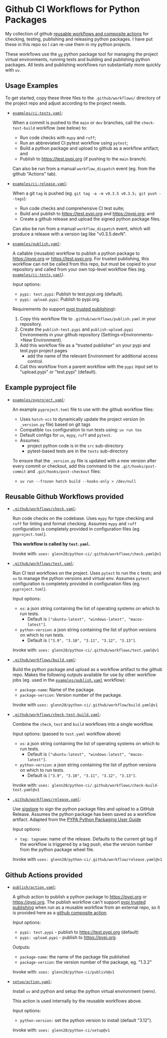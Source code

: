 # Github CI Workflows for Python Packages

My collection of github [reusable workflows and composite actions](
  https://docs.github.com/en/actions/sharing-automations/avoiding-duplication#about-reusable-workflows-and-composite-actions)
for checking, testing, publishing and releasing
python packages. I have put these in this repo so I can re-use them in my python projects.

These workflows use the [`uv`](https://docs.astral.sh/uv/) python package tool
for managing the project virtual environments, running tests and building and
publishing python packages. All tests and publishing workflows run substantially
more quickly with `uv`.

## Usage Examples

To get started, copy these three files to the `.github/workflows/` directory of
the project repo and adjust according to the project needs.

- [`examples/ci-tests.yaml`](./examples/ci-tests.yaml):

  When a commit is pushed to the `main` or `dev` branches, call the
  `check-test-build` workflow (see below) to:
  - Run code checks with `mypy` and `ruff`;
  - Run an abbreviated CI pytest workflow using `pytest`;
  - Build a python package and upload to github as a workflow artifact; and
  - Publish to <https://test.pypi.org> (if pushing to the `main` branch).

  Can also be run from a manual `workflow_dispatch` event (eg. from the github
  "Actions" tab).

- [`examples/ci-release.yaml`](./examples/ci-release.yaml):

  When a git `tag` is pushed (eg. `git tag -a -m v0.3.5 v0.3.5; git push
  --tags`):

  - Run code checks and comprehensive CI test suite;
  - Build and publish to <https://test.pypi.org> and <https://pypi.org>; and
  - Create a github release and upload the signed python package files.

  Can also be run from a manual `workflow_dispatch` event, which will produce a
  release with a version tag like "v0.3.5.devN".

- [`examples/publish.yaml`](./examples/publish.yaml):

  A callable (reusable) workflow to publish a python package to
  <https://pypi.org> or <https://test.pypi.org>. For trusted publishing, this
  workflow can not be called from this repo, but must be copied to your
  repository and called from your own top-level workflow files (eg.
  [`examples/ci-tests.yaml`](./examples/ci-tests.yaml)).

  Input options:

  - `pypi: test.pypi`: Publish to test.pypi.org (default).
  - `pypi: upload.pypi`: Publish to pypi.org.

  Requirements (to support [pypi trusted
  publishing](https://docs.pypi.org/trusted-publishers/)):

  1. Copy this workflow file to `.github/workflows/publish.yaml` in your
     repository.
  2. Create the `publish-test.pypi` and `publish-upload.pypi` Environments in
     your github repository (Settings->Environments->New Environment).
  3. Add this workflow file as a "trusted publisher" on your pypi and test.pypi
     project pages
     - add the name of the relevant Environment for additional access control.
  4. Call this workflow from a parent workflow with the `pypi` input set to
     "upload.pypi" or "test.pypi" (default).

## Example pyproject file

- [`examples/pyproject.yaml`](./examples/pyproject.toml):

  An example `pyproject.toml` file to use with the github workflow files:
  - Uses `hatch-vcs` to dynamically update the project version (in `_version.py`
    file) based on git tags
  - Compatible `tox` configuration to run tests using: `uv run tox`
  - Default configs for `uv`, `mypy`, `ruff` and `pytest`.
  - Assumes:
    - project python code is in the `src` sub-directory
    - pytest-based tests are in the `tests` sub-directory

  To ensure that the `_version.py` file is updated with a new version after
  every commit or checkout, add this command to the `.git/hooks/post-commit` and
  `.git/hooks/post-checkout` files:
  - `uv run --frozen hatch build --hooks-only > /dev/null`


## Reusable Github Workflows provided

- [`.github/workflows/check.yaml`](.github/workflows/check.yaml):

  Run code checks on the codebase. Uses `mypy` for type checking and `ruff` for
  linting and format checking. Assumes `mypy` and `ruff` configuration is
  completely provided in configuration files (eg. `pyproject.toml`).

  **This workflow is called by `test.yaml`.**

  Invoke with: `uses: glenn20/python-ci/.github/workflows/check.yaml@v1`

- [`.github/workflows/test.yaml`](.github/workflows/test.yaml):

  Run CI test workflows on the project. Uses `pytest` to run the c tests; and
  `uv` to manage the python versions and virtual env. Assumes `pytest`
  configuration is completely provided in configuration files (eg.
  `pyproject.toml`).

  Input options:
  - `os`: a json string containing the list of operating systems on which to
    run tests.
    - Default is `["ubuntu-latest", "windows-latest", "macos-latest"]`.
  - `python-version`: a json string containing the list of python versions on
    which to run tests.
    - Default is `["3.9", "3.10", "3.11", "3.12", "3.13"]`.

  Invoke with: `uses: glenn20/python-ci/.github/workflows/test.yaml@v1`

- [`.github/workflows/build.yaml`](.github/workflows/build.yaml):

  Build the python package and upload as a workflow artifact to the github repo.
  Makes the following outputs available for use by other workflow jobs (eg. used
  in the [`examples/publish.yaml`](./examples/publish.yaml) workflow):

  - `package-name`: Name of the package.
  - `package-version`: Version number of the package.

  Invoke with `uses: glenn20/python-ci/.github/workflow/build.yaml@v1`

- [`.github/workflows/check-test-build.yaml`](.github/workflows/check-test-build.yaml):

  Combine the `check`, `test` and `build` workflows into a single workflow.

  Input options: (passed to `test.yaml` workflow above)
  - `os`: a json string containing the list of operating systems on which to
    run tests.
    - Default is `["ubuntu-latest", "windows-latest", "macos-latest"]`.
  - `python-version`: a json string containing the list of python versions on
    which to run tests.
    - Default is `["3.9", "3.10", "3.11", "3.12", "3.13"]`.

  Invoke with: `uses: glenn20/python-ci/.github/workflows/check-build-test.yaml@v1`

- [`.github/workflows/release.yaml`](.github/workflows/release.yaml):

  Use [sigstore](https://github.com/sigstore/gh-action-sigstore-python) to sign
  the python package files and upload to a GitHub Release. Assumes the python
  package has been saved as a workflow artifact. Adapted from the [PYPA Python
  Packaging User Guide](
  https://packaging.python.org/en/latest/guides/publishing-package-distribution-releases-using-github-actions-ci-cd-workflows/#signing-the-distribution-packages
  )

  Input options:
  - `tag: tagname`: name of the release. Defaults to the current git tag if the
    workflow is triggered by a tag push, else the version number from the python
    package wheel file.

  Invoke with `uses: glenn20/python-ci/.github/workflow/release.yaml@v1`

## Github Actions provided

- [`publish/action.yaml`](publish/action.yaml):

  A github action to publish a python package to <https://pypi.org> or
  <https://pypi.org>. The publish workflow can't support [pypi trusted
  publishing](https://docs.pypi.org/trusted-publishers/) when run as a reusable
  workflow from an external repo, so it is provided here as a [github composite
    action](
    https://docs.github.com/en/actions/sharing-automations/avoiding-duplication#about-reusable-workflows-and-composite-actions).

  Input options:
  - `pypi: test.pypi` - publish to <https://test.pypi.org> (default)
  - `pypi: upload.pypi` - publish to <https://pypi.org>.

  Outputs:
  - `package-name`: the name of the package file published
  - `package-version`: the version number of the package, eg. "1.3.2"

  Invoke with: `uses: glenn20/python-ci/publish@v1`

- [`setup/action.yaml`](setup/action.yaml):

  Install `uv` and python and setup the python virtual environment (venv).

  This action is used internally by the reusable workflows above.

  Input options:
  - `python-version:` set the python version to install (default
    "3.12").

  Invoke with: `uses: glenn20/python-ci/setup@v1`
